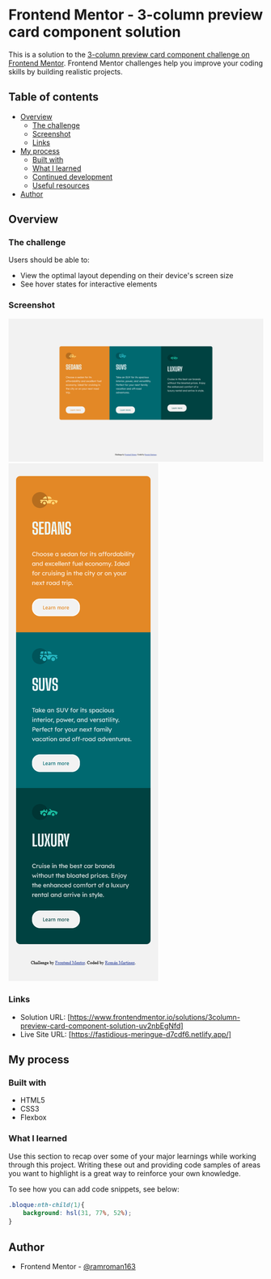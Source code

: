 # Frontend Mentor - 3-column preview card component solution

This is a solution to the [3-column preview card component challenge on Frontend Mentor](https://www.frontendmentor.io/challenges/3column-preview-card-component-pH92eAR2-). Frontend Mentor challenges help you improve your coding skills by building realistic projects. 

## Table of contents

- [Overview](#overview)
  - [The challenge](#the-challenge)
  - [Screenshot](#screenshot)
  - [Links](#links)
- [My process](#my-process)
  - [Built with](#built-with)
  - [What I learned](#what-i-learned)
  - [Continued development](#continued-development)
  - [Useful resources](#useful-resources)
- [Author](#author)

## Overview

### The challenge

Users should be able to:

- View the optimal layout depending on their device's screen size
- See hover states for interactive elements

### Screenshot

![](./design/screenshot2.png)
![](./design/screenshot1.png)

### Links

- Solution URL: [https://www.frontendmentor.io/solutions/3column-preview-card-component-solution-uv2nbEgNfd]
- Live Site URL: [https://fastidious-meringue-d7cdf6.netlify.app/]

## My process

### Built with

- HTML5
- CSS3
- Flexbox

### What I learned

Use this section to recap over some of your major learnings while working through this project. Writing these out and providing code samples of areas you want to highlight is a great way to reinforce your own knowledge.

To see how you can add code snippets, see below:

```css
.bloque:nth-child(1){
    background: hsl(31, 77%, 52%);
}
```

## Author

- Frontend Mentor - [@ramroman163](https://www.frontendmentor.io/profile/ramroman163)